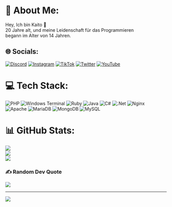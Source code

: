 # 💫 About Me:
Hey, Ich bin Kaito 👋<br>20 Jahre alt, und meine Leidenschaft für das Programmieren <br>begann im Alter von 14 Jahren.


## 🌐 Socials:
[![Discord](https://img.shields.io/badge/Discord-%237289DA.svg?logo=discord&logoColor=white)](https://discord.gg/BWCUcDmwQE) [![Instagram](https://img.shields.io/badge/Instagram-%23E4405F.svg?logo=Instagram&logoColor=white)](https://instagram.com/zerjokaito) [![TikTok](https://img.shields.io/badge/TikTok-%23000000.svg?logo=TikTok&logoColor=white)](https://tiktok.com/@kaitozerjo) [![Twitter](https://img.shields.io/badge/Twitter-%231DA1F2.svg?logo=Twitter&logoColor=white)](https://twitter.com/KaitoZerjo) [![YouTube](https://img.shields.io/badge/YouTube-%23FF0000.svg?logo=YouTube&logoColor=white)](https://youtube.com/@KaitoZerjo) 

# 💻 Tech Stack:
![PHP](https://img.shields.io/badge/php-%23777BB4.svg?style=for-the-badge&logo=php&logoColor=white) ![Windows Terminal](https://img.shields.io/badge/Windows%20Terminal-%234D4D4D.svg?style=for-the-badge&logo=windows-terminal&logoColor=white) ![Ruby](https://img.shields.io/badge/ruby-%23CC342D.svg?style=for-the-badge&logo=ruby&logoColor=white) ![Java](https://img.shields.io/badge/java-%23ED8B00.svg?style=for-the-badge&logo=openjdk&logoColor=white) ![C#](https://img.shields.io/badge/c%23-%23239120.svg?style=for-the-badge&logo=c-sharp&logoColor=white) ![.Net](https://img.shields.io/badge/.NET-5C2D91?style=for-the-badge&logo=.net&logoColor=white) ![Nginx](https://img.shields.io/badge/nginx-%23009639.svg?style=for-the-badge&logo=nginx&logoColor=white) ![Apache](https://img.shields.io/badge/apache-%23D42029.svg?style=for-the-badge&logo=apache&logoColor=white) ![MariaDB](https://img.shields.io/badge/MariaDB-003545?style=for-the-badge&logo=mariadb&logoColor=white) ![MongoDB](https://img.shields.io/badge/MongoDB-%234ea94b.svg?style=for-the-badge&logo=mongodb&logoColor=white) ![MySQL](https://img.shields.io/badge/mysql-%2300000f.svg?style=for-the-badge&logo=mysql&logoColor=white)
# 📊 GitHub Stats:
![](https://github-readme-stats.vercel.app/api?username=KaitoZerjo&theme=dark&hide_border=false&include_all_commits=false&count_private=false)<br/>
![](https://github-readme-streak-stats.herokuapp.com/?user=KaitoZerjo&theme=dark&hide_border=false)<br/>
![](https://github-readme-stats.vercel.app/api/top-langs/?username=KaitoZerjo&theme=dark&hide_border=false&include_all_commits=false&count_private=false&layout=compact)

### ✍️ Random Dev Quote
![](https://quotes-github-readme.vercel.app/api?type=horizontal&theme=radical)

---
[![](https://visitcount.itsvg.in/api?id=KaitoZerjo&icon=0&color=0)](https://visitcount.itsvg.in)

<!-- Proudly created with GPRM ( https://gprm.itsvg.in ) -->

